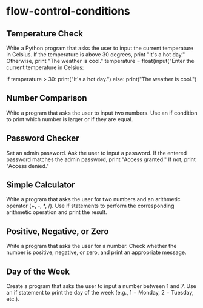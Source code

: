 # flow-control-conditions

## Temperature Check
Write a Python program that asks the user to input the current temperature in Celsius. If the temperature is above 30 degrees, print "It's a hot day." Otherwise, print "The weather is cool."
temperature = float(input("Enter the current temperature in Celsius:

if temperature > 30:
  print("It's a hot day.")
else:
  print("The weather is cool.")
  
## Number Comparison
Write a program that asks the user to input two numbers. Use an if condition to print which number is larger or if they are equal.

## Password Checker
Set an admin password. Ask the user to input a password. If the entered password matches the admin password, print "Access granted." If not, print "Access denied."

## Simple Calculator
Write a program that asks the user for two numbers and an arithmetic operator (+, -, *, /). Use if statements to perform the corresponding arithmetic operation and print the result.

## Positive, Negative, or Zero
Write a program that asks the user for a number. Check whether the number is positive, negative, or zero, and print an appropriate message.

## Day of the Week
Create a program that asks the user to input a number between 1 and 7. Use an if statement to print the day of the week (e.g., 1 = Monday, 2 = Tuesday, etc.).
